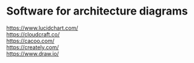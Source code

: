 # Software for architecture diagrams #
https://www.lucidchart.com/ <br>
https://cloudcraft.co/ <br>
https://cacoo.com/ <br>
https://creately.com/ <br>
https://www.draw.io/ <br>

